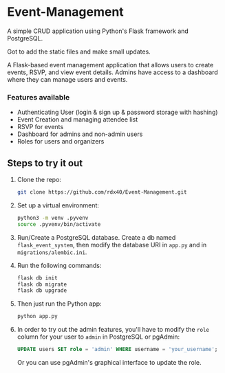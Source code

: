 # Event-Management
A simple CRUD application using Python's Flask framework and PostgreSQL.

Got to add the static files and make small updates.

A Flask-based event management application that allows users to create events, RSVP, and view event details. Admins have access to a dashboard where they can manage users and events.

### Features available
- Authenticating User (login & sign up & password storage with hashing)
- Event Creation and managing attendee list
- RSVP for events
- Dashboard for admins and non-admin users
- Roles for users and organizers

## Steps to try it out

1. Clone the repo:

    ```bash
    git clone https://github.com/rdx40/Event-Management.git
    ```

2. Set up a virtual environment:

    ```bash
    python3 -m venv .pyvenv
    source .pyvenv/bin/activate
    ```

3. Run/Create a PostgreSQL database. Create a db named `flask_event_system`, then modify the database URI in `app.py` and in `migrations/alembic.ini`.

4. Run the following commands:

    ```bash
    flask db init
    flask db migrate
    flask db upgrade
    ```

5. Then just run the Python app:

    ```bash
    python app.py
    ```

6. In order to try out the admin features, you'll have to modify the `role` column for your user to `admin` in PostgreSQL or pgAdmin:

    ```sql
    UPDATE users SET role = 'admin' WHERE username = 'your_username';
    ```

    Or you can use pgAdmin's graphical interface to update the role.

